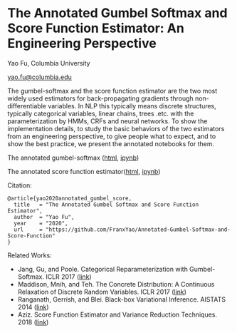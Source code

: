 # The Annotated Gumbel Softmax and Score Function Estimator: An Engineering Perspective

Yao Fu, Columbia University 

yao.fu@columbia.edu

The gumbel-softmax and the score function estimator are the two most widely used estimators for back-propagating gradients through non-differentiable variables.
In NLP this typically means discrete structures, typically categorical variables, linear chains, trees .etc. 
with the parameterization by HMMs, CRFs and neural networks. 
To show the implementation details, to study the basic behaviors of the two estimators from an engineering perspective, to give people what to expect, and to show the best practice, we present the annotated notebooks for them. 

The annotated gumbel-softmax ([html](https://franxyao.github.io/blog/annotated_gumbel.html), [ipynb](https://github.com/FranxYao/Annotated-Gumbel-Softmax-and-Score-Function/blob/master/src/annotated_gumbel.ipynb))

The annotated score function estimator([html](https://franxyao.github.io/blog/annotated_score_function.html), [ipynb](https://github.com/FranxYao/Annotated-Gumbel-Softmax-and-Score-Function/blob/master/src/annotated_score_function.ipynb))

Citation:

```
@article{yao2020annotated_gumbel_score,
  title   = "The Annotated Gumbel Softmax and Score Function Estimator",
  author  = "Yao Fu",
  year    = "2020",
  url     = "https://github.com/FranxYao/Annotated-Gumbel-Softmax-and-Score-Function"
}
```

Related Works:
* Jang, Gu, and Poole. Categorical Reparameterization with Gumbel-Softmax. ICLR 2017 ([link](https://arxiv.org/abs/1611.01144))
* Maddison, Mnih, and Teh. The Concrete Distribution: A Continuous Relaxation of Discrete Random Variables. ICLR 2017 ([link](https://arxiv.org/abs/1611.00712))
* Ranganath, Gerrish, and Blei. Black-box Variational Inference. AISTATS 2014 ([link](https://arxiv.org/pdf/1401.0118.pdf))
* Aziz. Score Function Estimator and Variance Reduction Techniques. 2018 ([link](http://wilkeraziz.github.io/slides/24-05-2018-uedin-dgm-discrete.pdf))